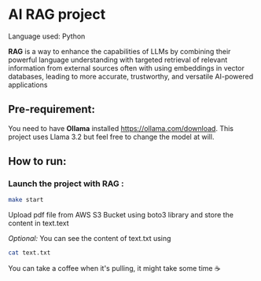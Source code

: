 # AI RAG project

Language used: Python

**RAG** is a way to enhance the capabilities of LLMs by combining their powerful language understanding with targeted retrieval of relevant information from external sources often with using embeddings in vector databases, leading to more accurate, trustworthy, and versatile AI-powered applications

## Pre-requirement:

You need to have **Ollama** installed https://ollama.com/download.
This project uses Llama 3.2 but feel free to change the model at will.

## How to run:

### **Launch the project with RAG :**

```bash
make start
```

Upload pdf file from AWS S3 Bucket using boto3 library and store the content in text.text

_Optional:_
You can see the content of text.txt using

```bash
cat text.txt
```

You can take a coffee when it's pulling, it might take some time ☕
